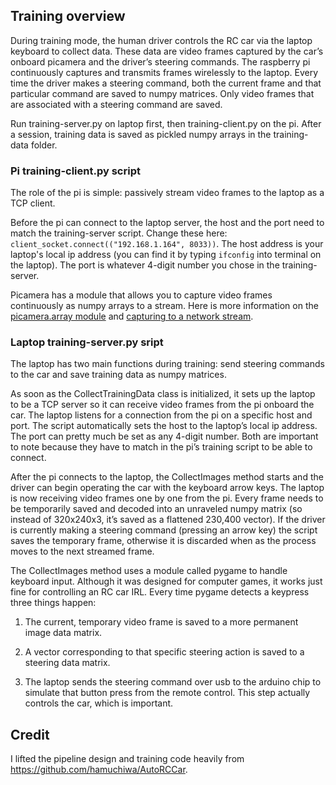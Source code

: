 ## Training overview

During training mode, the human driver controls the RC car via the laptop keyboard to collect data. These data are video frames captured  by the car’s onboard picamera and the driver’s steering commands. The raspberry pi continuously captures and transmits frames wirelessly to the laptop. Every time the driver makes a steering command, both the current frame and that particular command are saved to numpy matrices. Only video frames that are associated with a steering command are saved.

Run training-server.py on laptop first, then training-client.py on the pi. After a session, training data is saved as pickled numpy arrays in the training-data folder.

### Pi training-client.py script

The role of the pi is simple: passively stream video frames to the laptop as a TCP client.

Before the pi can connect to the laptop server, the host and the port need to match the training-server script. Change these here: `client_socket.connect(("192.168.1.164", 8033))`. The host address is your laptop's local ip address (you can find it by typing `ifconfig` into terminal on the laptop). The port is whatever 4-digit number you chose in the training-server.

Picamera has a module that allows you to capture video frames continuously as numpy arrays to a stream. Here is more information on the [picamera.array module](http://picamera.readthedocs.io/en/release-1.10/api_array.html) and [capturing to a network stream](http://picamera.readthedocs.io/en/release-1.10/recipes1.html#capturing-to-a-network-stream).

### Laptop training-server.py sript

The laptop has two main functions during training: send steering commands to the car and save training data as numpy matrices.

As soon as the CollectTrainingData class is initialized, it sets up the laptop to be a TCP server so it can receive video frames from the pi onboard the car. The laptop listens for a connection from the pi on a specific host and port. The script automatically sets the host to the laptop’s local ip address. The port can pretty much be set as any 4-digit number. Both are important to note because they have to match in the pi’s training script to be able to connect.

After the pi connects to the laptop, the CollectImages method starts and the driver can begin operating the car with the keyboard arrow keys. The laptop is now receiving video frames one by one from the pi. Every frame needs to be temporarily saved and decoded into an unraveled numpy matrix (so instead of 320x240x3, it’s saved as a flattened 230,400 vector). If the driver is currently making a steering command (pressing an arrow key) the script saves the temporary frame, otherwise it is discarded when as the process moves to the next streamed frame.

The CollectImages method uses a module called pygame to handle keyboard input. Although it was designed for computer games, it works just fine for controlling an RC car IRL. Every time pygame detects a keypress three things happen:

1. The current, temporary video frame is saved to a more permanent image data matrix.

2. A vector corresponding to that specific steering action is saved to a steering data matrix.

3. The laptop sends the steering command over usb to the arduino chip to simulate that button press from the remote control. This step actually controls the car, which is important.


## Credit

I lifted the pipeline design and training code heavily from https://github.com/hamuchiwa/AutoRCCar.

